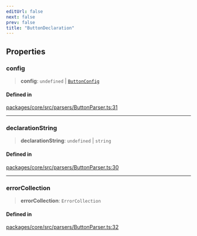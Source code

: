 ```yaml
---
editUrl: false
next: false
prev: false
title: "ButtonDeclaration"
---
```


## Properties

### config

> **config**: `undefined` \| [`ButtonConfig`](/obsidian-meta-bind-plugin-docs/api/interfaces/buttonconfig/)

#### Defined in

[packages/core/src/parsers/ButtonParser.ts:31](https://github.com/mProjectsCode/obsidian-meta-bind-plugin/blob/f6219a613aed1d40ff7f62bc1faab53d3dd969bb/packages/core/src/parsers/ButtonParser.ts#L31)

***

### declarationString

> **declarationString**: `undefined` \| `string`

#### Defined in

[packages/core/src/parsers/ButtonParser.ts:30](https://github.com/mProjectsCode/obsidian-meta-bind-plugin/blob/f6219a613aed1d40ff7f62bc1faab53d3dd969bb/packages/core/src/parsers/ButtonParser.ts#L30)

***

### errorCollection

> **errorCollection**: `ErrorCollection`

#### Defined in

[packages/core/src/parsers/ButtonParser.ts:32](https://github.com/mProjectsCode/obsidian-meta-bind-plugin/blob/f6219a613aed1d40ff7f62bc1faab53d3dd969bb/packages/core/src/parsers/ButtonParser.ts#L32)
